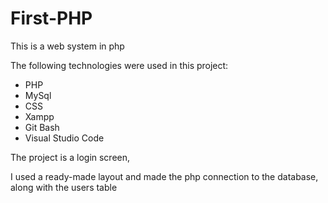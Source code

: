 # First-PHP
This is a web system in php


The following technologies were used in this project:

- PHP
- MySql
- CSS
- Xampp
- Git Bash
- Visual Studio Code

The project is a login screen,

I used a ready-made layout and made the php connection to the database, along with the users table
